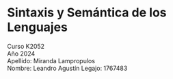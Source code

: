 # Sintaxis y Semántica de los Lenguajes
Curso K2052  
Año 2024  
Apellido: Miranda Lampropulos  
Nombre: Leandro Agustín
Legajo: 1767483
